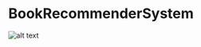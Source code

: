 # BookRecommenderSystem

![alt text]([https://github.com/saamm/Book-Recommender/blob/main/Screen%20Shot%202024-12-11%20at%201.49.38%20AM.png)
